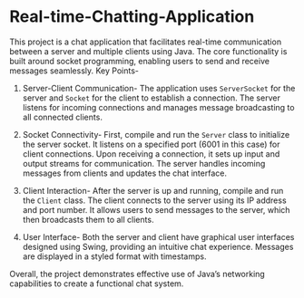 # Real-time-Chatting-Application
This project is a chat application that facilitates real-time communication between a server and multiple clients using Java. The core functionality is built around socket programming, enabling users to send and receive messages seamlessly.
Key Points-
1. Server-Client Communication- The application uses `ServerSocket` for the server and `Socket` for the client to establish a connection. The server listens for incoming connections and manages message broadcasting to all connected clients.
   
2. Socket Connectivity- First, compile and run the `Server` class to initialize the server socket. It listens on a specified port (6001 in this case) for client connections. Upon receiving a connection, it sets up input and output streams for communication. The server handles incoming messages from clients and updates the chat interface.

3. Client Interaction- After the server is up and running, compile and run the `Client` class. The client connects to the server using its IP address and port number. It allows users to send messages to the server, which then broadcasts them to all clients.

4. User Interface- Both the server and client have graphical user interfaces designed using Swing, providing an intuitive chat experience. Messages are displayed in a styled format with timestamps.

Overall, the project demonstrates effective use of Java’s networking capabilities to create a functional chat system.
